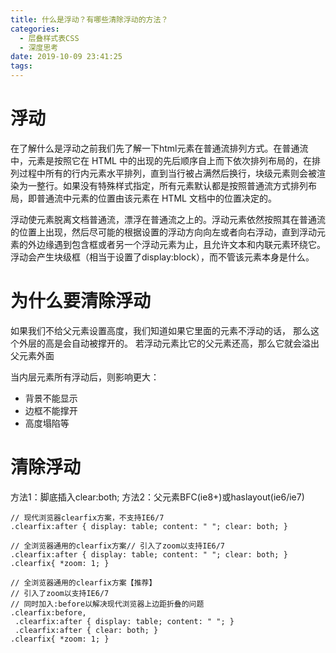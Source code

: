 ```yaml
---
title: 什么是浮动？有哪些清除浮动的方法？
categories:
  - 层叠样式表CSS
  - 深度思考
date: 2019-10-09 23:41:25
tags:
---
```

# 浮动
在了解什么是浮动之前我们先了解一下html元素在普通流排列方式。在普通流中，元素是按照它在 HTML 中的出现的先后顺序自上而下依次排列布局的，在排列过程中所有的行内元素水平排列，直到当行被占满然后换行，块级元素则会被渲染为一整行。如果没有特殊样式指定，所有元素默认都是按照普通流方式排列布局，即普通流中元素的位置由该元素在 HTML 文档中的位置决定的。

浮动使元素脱离文档普通流，漂浮在普通流之上的。浮动元素依然按照其在普通流的位置上出现，然后尽可能的根据设置的浮动方向向左或者向右浮动，直到浮动元素的外边缘遇到包含框或者另一个浮动元素为止，且允许文本和内联元素环绕它。浮动会产生块级框（相当于设置了display:block），而不管该元素本身是什么。

# 为什么要清除浮动
如果我们不给父元素设置高度，我们知道如果它里面的元素不浮动的话， 那么这个外层的高是会自动被撑开的。
若浮动元素比它的父元素还高，那么它就会溢出父元素外面

当内层元素所有浮动后，则影响更大：
+ 背景不能显示
+ 边框不能撑开
+ 高度塌陷等
# 清除浮动
方法1：脚底插入clear:both; 
方法2：父元素BFC(ie8+)或haslayout(ie6/ie7)

```
// 现代浏览器clearfix方案，不支持IE6/7 
.clearfix:after { display: table; content: " "; clear: both; } 
​
// 全浏览器通用的clearfix方案// 引入了zoom以支持IE6/7
.clearfix:after { display: table; content: " "; clear: both; } 
.clearfix{ *zoom: 1; } 
​
// 全浏览器通用的clearfix方案【推荐】
// 引入了zoom以支持IE6/7 
// 同时加入:before以解决现代浏览器上边距折叠的问题 
.clearfix:before,
 .clearfix:after { display: table; content: " "; }
 .clearfix:after { clear: both; } 
.clearfix{ *zoom: 1; }
```

